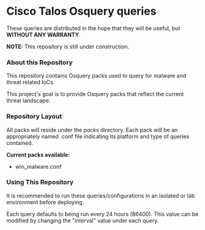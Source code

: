 # Cisco Talos Osquery queries

These queries are distributed in the hope that they will be useful, but **WITHOUT ANY WARRANTY**.

**NOTE:** This repository is still under construction.

### About this Repository

This repository contains Osquery packs used to query for malware and threat related IoCs.

This project's goal is to provide Osquery packs that reflect the current threat landscape.

### Repository Layout

All packs will reside under the <i>packs</i> directory. Each pack will be an appropriately named .conf file indicating its platform and type of queries contained.

**Current packs available:**
  - win_malware.conf

### Using This Repository

It is recommended to run these queries/configurations in an isolated or lab environment before deploying.

Each query defaults to being run every 24 hours (86400). This value can be modified by changing the "interval" value under each query.
